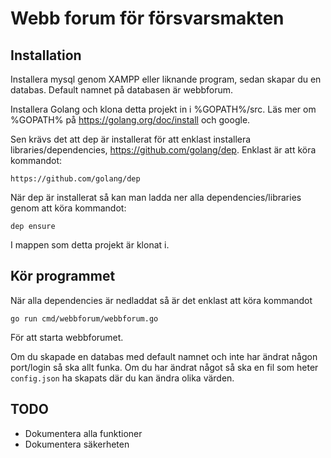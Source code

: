 # Webb forum för försvarsmakten

## Installation
Installera mysql genom XAMPP eller liknande program, sedan skapar du en databas.
Default namnet på databasen är webbforum.

Installera Golang och klona detta projekt in i %GOPATH%/src.
Läs mer om %GOPATH% på https://golang.org/doc/install och google.

Sen krävs det att dep är installerat för att enklast installera libraries/dependencies, https://github.com/golang/dep.
Enklast är att köra kommandot:
```
https://github.com/golang/dep
```

När dep är installerat så kan man ladda ner alla dependencies/libraries genom att köra kommandot:
```
dep ensure
```
I mappen som detta projekt är klonat i.

## Kör programmet
När alla dependencies är nedladdat så är det enklast att köra kommandot
```
go run cmd/webbforum/webbforum.go
```
För att starta webbforumet.

Om du skapade en databas med default namnet och inte har ändrat någon port/login så ska allt funka.
Om du har ändrat något så ska en fil som heter `config.json` ha skapats där du kan ändra olika värden.

## TODO
 * Dokumentera alla funktioner
 * Dokumentera säkerheten